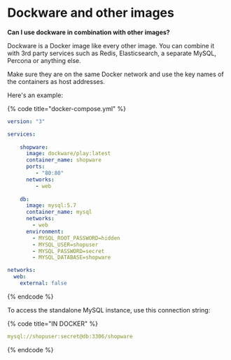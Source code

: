 # Dockware and other images

 **Can I use dockware in combination with other images?**

Dockware is a Docker image like every other image. You can combine it with 3rd party services such as Redis, Elasticsearch, a separate MySQL, Percona or anything else.

Make sure they are on the same Docker network and use the key names of the containers as host addresses.

Here's an example:

{% code title="docker-compose.yml" %}
```yaml
version: "3"

services:
        
    shopware:
      image: dockware/play:latest
      container_name: shopware
      ports:
         - "80:80"
      networks:
         - web
      
    db:
      image: mysql:5.7
      container_name: mysql
      networks:
        - web
      environment:
        - MYSQL_ROOT_PASSWORD=hidden
        - MYSQL_USER=shopuser
        - MYSQL_PASSWORD=secret
        - MYSQL_DATABASE=shopware

networks:
  web:
    external: false
```
{% endcode %}

To access the standalone MySQL instance, use this connection string:

{% code title="IN DOCKER" %}
```yaml
mysql://shopuser:secret@db:3306/shopware
```
{% endcode %}

